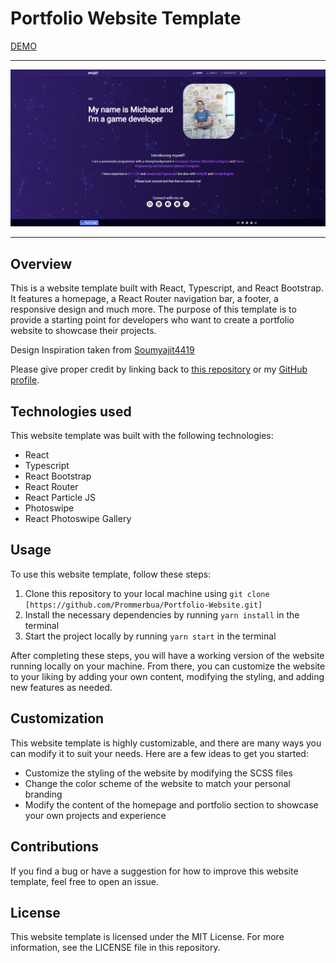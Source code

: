 # Portfolio Website Template <br/>   

[DEMO](https://michaelprommer.com/)

---

![Screenshot of Your Website Homepage](./src/Assets/Images/homepage.png)

---
## Overview

This is a website template built with React, Typescript, and React Bootstrap. It features a homepage, a React Router navigation bar, a footer, a responsive design and much more. The purpose of this template is to provide a starting point for developers who want to create a portfolio website to showcase their projects.

Design Inspiration taken from [Soumyajit4419](https://github.com/soumyajit4419/Portfolio)

Please give proper credit by linking back to [this repository](https://github.com/Prommerbua/Website) or my [GitHub profile](https://github.com/Prommerbua).

## Technologies used

This website template was built with the following technologies:

- React
- Typescript
- React Bootstrap
- React Router
- React Particle JS
- Photoswipe
- React Photoswipe Gallery

## Usage

To use this website template, follow these steps:

1. Clone this repository to your local machine using `git clone [https://github.com/Prommerbua/Portfolio-Website.git]`
2. Install the necessary dependencies by running `yarn install` in the terminal
3. Start the project locally by running `yarn start` in the terminal

After completing these steps, you will have a working version of the website running locally on your machine. From there, you can customize the website to your liking by adding your own content, modifying the styling, and adding new features as needed.

## Customization

This website template is highly customizable, and there are many ways you can modify it to suit your needs. Here are a few ideas to get you started:

- Customize the styling of the website by modifying the SCSS files
- Change the color scheme of the website to match your personal branding
- Modify the content of the homepage and portfolio section to showcase your own projects and experience

## Contributions

If you find a bug or have a suggestion for how to improve this website template, feel free to open an issue.

## License

This website template is licensed under the MIT License. For more information, see the LICENSE file in this repository.
